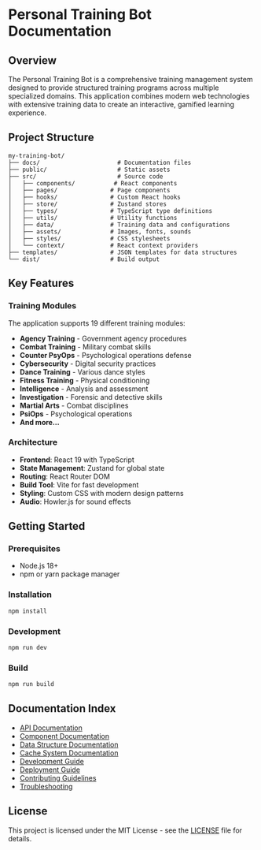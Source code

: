 # Personal Training Bot Documentation

## Overview

The Personal Training Bot is a comprehensive training management system designed to provide structured training programs across multiple specialized domains. This application combines modern web technologies with extensive training data to create an interactive, gamified learning experience.

## Project Structure

```
my-training-bot/
├── docs/                      # Documentation files
├── public/                    # Static assets
├── src/                       # Source code
│   ├── components/           # React components
│   ├── pages/               # Page components
│   ├── hooks/               # Custom React hooks
│   ├── store/               # Zustand stores
│   ├── types/               # TypeScript type definitions
│   ├── utils/               # Utility functions
│   ├── data/                # Training data and configurations
│   ├── assets/              # Images, fonts, sounds
│   ├── styles/              # CSS stylesheets
│   └── context/             # React context providers
├── templates/               # JSON templates for data structures
└── dist/                    # Build output
```

## Key Features

### Training Modules
The application supports 19 different training modules:
- **Agency Training** - Government agency procedures
- **Combat Training** - Military combat skills
- **Counter PsyOps** - Psychological operations defense
- **Cybersecurity** - Digital security practices
- **Dance Training** - Various dance styles
- **Fitness Training** - Physical conditioning
- **Intelligence** - Analysis and assessment
- **Investigation** - Forensic and detective skills
- **Martial Arts** - Combat disciplines
- **PsiOps** - Psychological operations
- **And more...**

### Architecture
- **Frontend**: React 19 with TypeScript
- **State Management**: Zustand for global state
- **Routing**: React Router DOM
- **Build Tool**: Vite for fast development
- **Styling**: Custom CSS with modern design patterns
- **Audio**: Howler.js for sound effects

## Getting Started

### Prerequisites
- Node.js 18+ 
- npm or yarn package manager

### Installation
```bash
npm install
```

### Development
```bash
npm run dev
```

### Build
```bash
npm run build
```

## Documentation Index

- [API Documentation](./api.md)
- [Component Documentation](./components.md)
- [Data Structure Documentation](./data-structures.md)
- [Cache System Documentation](./cache-system.md)
- [Development Guide](./development.md)
- [Deployment Guide](./deployment.md)
- [Contributing Guidelines](./contributing.md)
- [Troubleshooting](./troubleshooting.md)

## License

This project is licensed under the MIT License - see the [LICENSE](../LICENSE) file for details.
